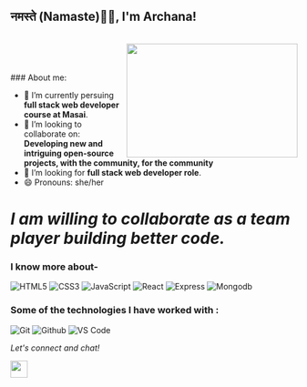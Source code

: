 
### <h2>नमस्ते (Namaste)🙏🏻, I'm Archana!
  </br>
<img align="right" src="https://media4.giphy.com/media/L1R1tvI9svkIWwpVYr/giphy.gif" width="300" height="200"/>
</br></br></br>
### About me:

- 🔭 I’m currently persuing **full stack web developer course at Masai**.
- 👯 I’m looking to collaborate on: **Developing new and intriguing open-source projects, with the community, for the community**
- 🤔 I’m looking for **full stack web developer role**.
- 😄 Pronouns: she/her


# *I am willing to collaborate as a team player building better code.*


### I know more about- 

![HTML5](https://img.shields.io/badge/html-HTML5-yellow)
![CSS3](https://img.shields.io/badge/css-CSS3-brightgreen)
![JavaScript](https://img.shields.io/badge/JS-Javascript-red)
![React](https://img.shields.io/badge/React-React-blue)
![Express](https://img.shields.io/badge/express-Express-blueviolet)
![Mongodb](https://img.shields.io/badge/Mongodb-mongodb-brightgreen)




### Some of the technologies I have worked with :

![Git](http://img.shields.io/badge/-Git-000000?style=for-the-badge&logo=Git)
![Github](http://img.shields.io/badge/-Github-000000?style=for-the-badge&logo=Github&logoColor=green)
![VS Code](http://img.shields.io/badge/-VS%20Code-000000?style=for-the-badge&logo=Visual-studio-code&logoColor=blue)


<p align="left">
  <i>Let's connect and chat!</i>

  <p align="center">
   
  <a href="https://www.linkedin.com/in/singh-archana" alt="Linkedin"><img src="https://github.com/nitish-awasthi/nitish-awasthi/blob/master/174857.png" height="30" width="30"></a>
</p>


